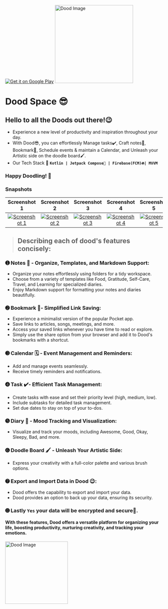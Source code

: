 [![Get it on Google Play](https://play.google.com/intl/en_us/badges/static/images/badges/en_badge_web_generic.png)](https://play.google.com/store/apps/details?id=com.implementing.cozyspace)
<img src="https://github.com/Brindha-m/DoodSpace-Todos.Notes.Doodles/assets/72887609/61785be0-edca-4565-a703-f6038690cf5a" alt="Dood Image" width="250"/>

# Dood Space 😎 
## Hello to all the Doods out there!😉
- Experience a new level of productivity and inspiration throughout your day.
- With Dood😎, you can effortlessly Manage tasks✔️, Craft notes📝, Bookmark🔖, Schedule events & maintain a Calendar, and Unleash your Artistic side on the doodle board🖌️.
- Our Tech Stack 🚀 **`Kotlin | Jetpack Compose🚀 | Firebase(FCM)🔥| MVVM`**

###  Happy Doodling! 🚀

### Snapshots

| Screenshot 1 | Screenshot 2 | Screenshot 3 | Screenshot 4 | Screenshot 5 | Screenshot 6 |
|:---:|:---:|:---:|:---:|:---:|:---:|
| [![Screenshot 1](https://play-lh.googleusercontent.com/kWQjB6Oeo-ED6qRfbjMZ1i7thPeROAn9oy_KFxkN_oHjXWEQuWP8j9bg-Mk_V8RVHkw=w1280-h750)](https://play-lh.googleusercontent.com/kWQjB6Oeo-ED6qRfbjMZ1i7thPeROAn9oy_KFxkN_oHjXWEQuWP8j9bg-Mk_V8RVHkw=w1280-h750) | [![Screenshot 2](https://play-lh.googleusercontent.com/O64RAjwhuc0WaIQICoOdhAmxfG-YLBZKeJ9ZopdhsbQ7AftLYlXCBeXLnElh8fjctj0=w1280-h750)](https://play-lh.googleusercontent.com/O64RAjwhuc0WaIQICoOdhAmxfG-YLBZKeJ9ZopdhsbQ7AftLYlXCBeXLnElh8fjctj0=w1280-h750) | [![Screenshot 3](https://play-lh.googleusercontent.com/uCLenh17re6OdGHACYIfC8ptTc9z-Euhn3EXNniOZg9n8enPhXelI5rms4PGDKbVBw59=w1280-h750)](https://play-lh.googleusercontent.com/uCLenh17re6OdGHACYIfC8ptTc9z-Euhn3EXNniOZg9n8enPhXelI5rms4PGDKbVBw59=w1280-h750) | [![Screenshot 4](https://play-lh.googleusercontent.com/GCd3i1wf-MRW087h0kqThZckAjeiCpXnhSY5JiQ9858ZBR3b2YY3n2wJsKlgRb7RTxY=w1280-h750)](https://play-lh.googleusercontent.com/GCd3i1wf-MRW087h0kqThZckAjeiCpXnhSY5JiQ9858ZBR3b2YY3n2wJsKlgRb7RTxY=w1280-h750) | [![Screenshot 5](https://play-lh.googleusercontent.com/XwAmHgojFra6lRFSDwboCniHiMrkiUvsLToiZGDctbR1r3xzY0jnJOTDi4h5SnJmx-w=w1280-h750)](https://play-lh.googleusercontent.com/XwAmHgojFra6lRFSDwboCniHiMrkiUvsLToiZGDctbR1r3xzY0jnJOTDi4h5SnJmx-w=w1280-h750) | [![Screenshot 6](https://play-lh.googleusercontent.com/S1Oi9J2YnXyKENyZgE8l3Dwd657bkTbt6kwZ6zNc-w9yJEtMakblgTf_EATiPRA8RqI=w1280-h750)](https://play-lh.googleusercontent.com/S1Oi9J2YnXyKENyZgE8l3Dwd657bkTbt6kwZ6zNc-w9yJEtMakblgTf_EATiPRA8RqI=w1280-h750) |

> ## Describing each of dood's features concisely:

### ➊ Notes 📝 - Organize, Templates, and Markdown Support:
- Organize your notes effortlessly using folders for a tidy workspace.
- Choose from a variety of templates like Food, Gratitude, Self-Care, Travel, and Learning for specialized diaries.
- Enjoy Markdown support for formatting your notes and diaries beautifully.

### ➋ Bookmark 🔖- Simplified Link Saving:
- Experience a minimalist version of the popular Pocket app.
- Save links to articles, songs, meetings, and more.
- Access your saved links whenever you have time to read or explore.
- Simply use the share option from your browser and add it to Dood's bookmarks with a shortcut.

### ➌ Calendar 🗓️ - Event Management and Reminders:
- Add and manage events seamlessly.
- Receive timely reminders and notifications.

### ➍ Task ✔️- Efficient Task Management:
- Create tasks with ease and set their priority level (high, medium, low).
- Include subtasks for detailed task management.
- Set due dates to stay on top of your to-dos.

### ➎ Diary 📒 - Mood Tracking and Visualization:
- Visualize and track your moods, including Awesome, Good, Okay, Sleepy, Bad, and more.

### ➏ Doodle Board 🖌️ - Unleash Your Artistic Side:
- Express your creativity with a full-color palette and various brush options.

### ➐ Export and Import Data in Dood 😉:
- Dood offers the capability to export and import your data.
- Dood provides an option to back up your data, ensuring its security.

### ➑ Lastly `Yes` your data will be encrypted and secure💯.

#### With these features, Dood offers a versatile platform for organizing your life, boosting productivity, nurturing creativity, and tracking your emotions.

<img src="https://github.com/Brindha-m/DoodSpace-Todos.Notes.Doodles/assets/72887609/61785be0-edca-4565-a703-f6038690cf5a" alt="Dood Image" width="200"/> 
